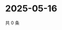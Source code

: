 # 2025-05-16

共 0 条

<!-- BEGIN ZHIHUQUESTIONS -->
<!-- 最后更新时间 Fri May 16 2025 19:09:56 GMT+0800 (China Standard Time) -->

<!-- END ZHIHUQUESTIONS -->
